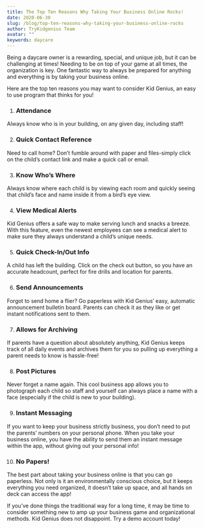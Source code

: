 ```yaml
---
title: The Top Ten Reasons Why Taking Your Business Online Rocks!
date: 2020-06-30
slug: /blog/top-ten-reasons-why-taking-your-business-online-rocks
author: TryKidgenius Team
avatar: ""
keywords: daycare
---
```

Being a daycare owner is a rewarding, special, and unique job, but it can be challenging at times! Needing to be on top of your game at all times, the organization is key. One fantastic way to always be prepared for anything and everything is by taking your business online.

Here are the top ten reasons you may want to consider Kid Genius, an easy to use program that thinks for you!

1. ### Attendance

Always know who is in your building, on any given day, including staff!

2. ### Quick Contact Reference

Need to call home? Don’t fumble around with paper and files-simply click on the child’s contact link and make a quick call or email.

3. ### Know Who’s Where

Always know where each child is by viewing each room and quickly seeing that child’s face and name inside it from a bird’s eye view.

4. ### View Medical Alerts

Kid Genius offers a safe way to make serving lunch and snacks a breeze. With this feature, even the newest employees can see a medical alert to make sure they always understand a child’s unique needs.

5. ### Quick Check-In/Out Info

A child has left the building. Click on the check out button, so you have an accurate headcount, perfect for fire drills and location for parents.

6. ### Send Announcements

Forgot to send home a flier? Go paperless with Kid Genius’ easy, automatic announcement bulletin board. Parents can check it as they like or get instant notifications sent to them.

7. ### Allows for Archiving

If parents have a question about absolutely anything, Kid Genius keeps track of all daily events and archives them for you so pulling up everything a parent needs to know is hassle-free!

8. ### Post Pictures

Never forget a name again. This cool business app allows you to photograph each child so staff and yourself can always place a name with a face (especially if the child is new to your building).

9. ### Instant Messaging

If you want to keep your business strictly business, you don’t need to put the parents’ numbers on your personal phone. When you take your business online, you have the ability to send them an instant message within the app, without giving out your personal info!

10. ### No Papers!

The best part about taking your business online is that you can go paperless. Not only is it an environmentally conscious choice, but it keeps everything you need organized, it doesn’t take up space, and all hands on deck can access the app!

If you’ve done things the traditional way for a long time, it may be time to consider something new to amp up your business game and organizational methods. Kid Genius does not disappoint. Try a demo account today!